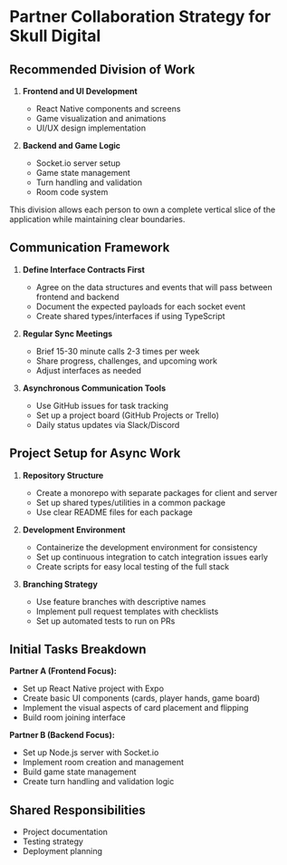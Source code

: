 # Partner Collaboration Strategy for Skull Digital

## Recommended Division of Work

1. **Frontend and UI Development**

    - React Native components and screens
    - Game visualization and animations
    - UI/UX design implementation

2. **Backend and Game Logic**
    - Socket.io server setup
    - Game state management
    - Turn handling and validation
    - Room code system

This division allows each person to own a complete vertical slice of the application while maintaining clear boundaries.

## Communication Framework

1. **Define Interface Contracts First**

    - Agree on the data structures and events that will pass between frontend and backend
    - Document the expected payloads for each socket event
    - Create shared types/interfaces if using TypeScript

2. **Regular Sync Meetings**

    - Brief 15-30 minute calls 2-3 times per week
    - Share progress, challenges, and upcoming work
    - Adjust interfaces as needed

3. **Asynchronous Communication Tools**
    - Use GitHub issues for task tracking
    - Set up a project board (GitHub Projects or Trello)
    - Daily status updates via Slack/Discord

## Project Setup for Async Work

1. **Repository Structure**

    - Create a monorepo with separate packages for client and server
    - Set up shared types/utilities in a common package
    - Use clear README files for each package

2. **Development Environment**

    - Containerize the development environment for consistency
    - Set up continuous integration to catch integration issues early
    - Create scripts for easy local testing of the full stack

3. **Branching Strategy**
    - Use feature branches with descriptive names
    - Implement pull request templates with checklists
    - Set up automated tests to run on PRs

## Initial Tasks Breakdown

**Partner A (Frontend Focus):**

-   Set up React Native project with Expo
-   Create basic UI components (cards, player hands, game board)
-   Implement the visual aspects of card placement and flipping
-   Build room joining interface

**Partner B (Backend Focus):**

-   Set up Node.js server with Socket.io
-   Implement room creation and management
-   Build game state management
-   Create turn handling and validation logic

## Shared Responsibilities

-   Project documentation
-   Testing strategy
-   Deployment planning
